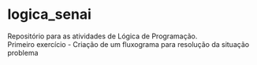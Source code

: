 # logica_senai
Repositório para as atividades de Lógica de Programação. <br>
Primeiro exercício - Criação de um fluxograma para resolução da situação problema
